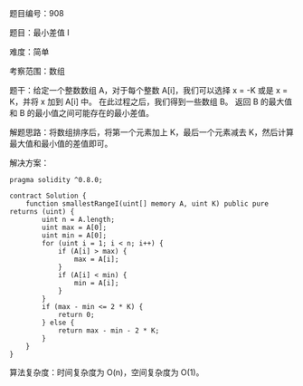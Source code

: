 题目编号：908

题目：最小差值 I

难度：简单

考察范围：数组

题干：给定一个整数数组 A，对于每个整数 A[i]，我们可以选择 x = -K 或是 x = K，并将 x 加到 A[i] 中。
在此过程之后，我们得到一些数组 B。
返回 B 的最大值和 B 的最小值之间可能存在的最小差值。

解题思路：将数组排序后，将第一个元素加上 K，最后一个元素减去 K，然后计算最大值和最小值的差值即可。

解决方案：

```solidity
pragma solidity ^0.8.0;

contract Solution {
    function smallestRangeI(uint[] memory A, uint K) public pure returns (uint) {
        uint n = A.length;
        uint max = A[0];
        uint min = A[0];
        for (uint i = 1; i < n; i++) {
            if (A[i] > max) {
                max = A[i];
            }
            if (A[i] < min) {
                min = A[i];
            }
        }
        if (max - min <= 2 * K) {
            return 0;
        } else {
            return max - min - 2 * K;
        }
    }
}
```

算法复杂度：时间复杂度为 O(n)，空间复杂度为 O(1)。
